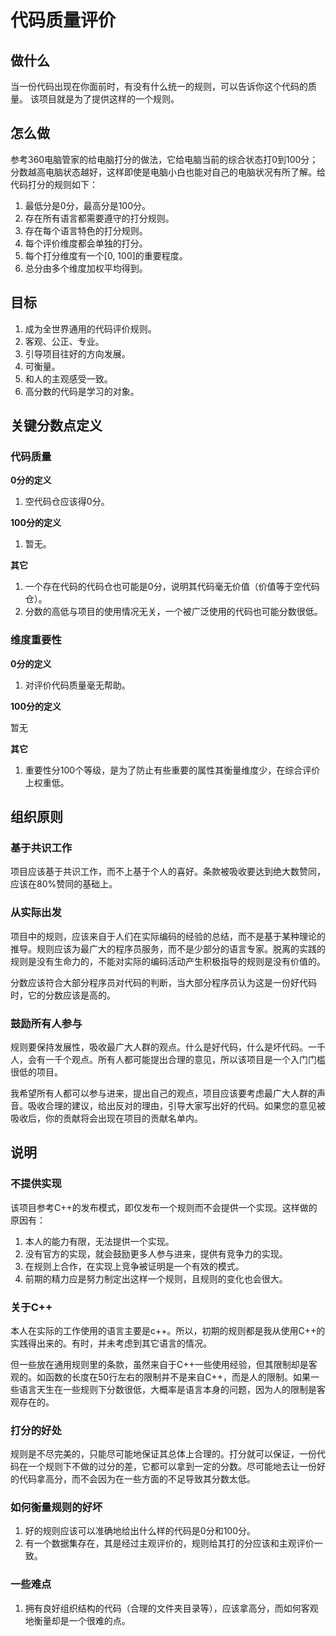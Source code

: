 <h1>代码质量评价</h1>

<h2>做什么</h2>

当一份代码出现在你面前时，有没有什么统一的规则，可以告诉你这个代码的质量。
该项目就是为了提供这样的一个规则。

<h2>怎么做</h2>

参考360电脑管家的给电脑打分的做法，它给电脑当前的综合状态打0到100分；分数越高电脑状态越好，这样即使是电脑小白也能对自己的电脑状况有所了解。给代码打分的规则如下：

1. 最低分是0分，最高分是100分。
2. 存在所有语言都需要遵守的打分规则。
3. 存在每个语言特色的打分规则。
4. 每个评价维度都会单独的打分。
5. 每个打分维度有一个[0, 100]的重要程度。
6. 总分由多个维度加权平均得到。


<h2>目标</h2>

1. 成为全世界通用的代码评价规则。
2. 客观、公正、专业。
3. 引导项目往好的方向发展。
4. 可衡量。
5. 和人的主观感受一致。
6. 高分数的代码是学习的对象。

<h2>关键分数点定义</h2>

<h3>代码质量</h3>

**0分的定义**

1. 空代码仓应该得0分。

**100分的定义**

1. 暂无。

**其它**

1. 一个存在代码的代码仓也可能是0分，说明其代码毫无价值（价值等于空代码仓）。
2. 分数的高低与项目的使用情况无关，一个被广泛使用的代码也可能分数很低。

<h3>维度重要性</h3>

**0分的定义**

1. 对评价代码质量毫无帮助。

**100分的定义**

暂无

**其它**

1. 重要性分100个等级，是为了防止有些重要的属性其衡量维度少，在综合评价上权重低。


<h2>组织原则</h2>

<h3>基于共识工作</h3>

项目应该基于共识工作，而不上基于个人的喜好。条款被吸收要达到绝大数赞同，应该在80%赞同的基础上。

<h3>从实际出发</h3>

项目中的规则，应该来自于人们在实际编码的经验的总结，而不是基于某种理论的推导。规则应该为最广大的程序员服务，而不是少部分的语言专家。脱离的实践的规则是没有生命力的，不能对实际的编码活动产生积极指导的规则是没有价值的。

分数应该符合大部分程序员对代码的判断，当大部分程序员认为这是一份好代码时，它的分数应该是高的。

<h3>鼓励所有人参与</h3>

规则要保持发展性，吸收最广大人群的观点。什么是好代码，什么是坏代码。一千人，会有一千个观点。所有人都可能提出合理的意见，所以该项目是一个入门门槛很低的项目。

我希望所有人都可以参与进来，提出自己的观点，项目应该要考虑最广大人群的声音。吸收合理的建议，给出反对的理由，引导大家写出好的代码。如果您的意见被吸收后，你的贡献将会出现在项目的贡献名单内。

<h2>说明</h2>

<h3>不提供实现</h3>

该项目参考C++的发布模式，即仅发布一个规则而不会提供一个实现。这样做的原因有：

1. 本人的能力有限，无法提供一个实现。
2. 没有官方的实现，就会鼓励更多人参与进来，提供有竞争力的实现。
3. 在规则上合作，在实现上竞争被证明是一个有效的模式。
4. 前期的精力应是努力制定出这样一个规则，且规则的变化也会很大。


<h3>关于C++</h3>

本人在实际的工作使用的语言主要是c++。所以，初期的规则都是我从使用C++的实践得出来的。有时，并未考虑到其它语言的情况。

但一些放在通用规则里的条款，虽然来自于C++一些使用经验，但其限制却是客观的。如函数的长度在50行左右的限制并不是来自C++，而是人的限制。如果一些语言天生在一些规则下分数很低，大概率是语言本身的问题，因为人的限制是客观存在的。

<h3>打分的好处</h3>

规则是不尽完美的，只能尽可能地保证其总体上合理的。打分就可以保证，一份代码在一个规则下不做的过分的差，它都可以拿到一定的分数。尽可能地去让一份好的代码拿高分，而不会因为在一些方面的不足导致其分数太低。

<h3>如何衡量规则的好坏</h3>

1. 好的规则应该可以准确地给出什么样的代码是0分和100分。
2. 有一个数据集存在，其是经过主观评价的，规则给其打的分应该和主观评价一致。

<h3>一些难点</h3>

1. 拥有良好组织结构的代码（合理的文件夹目录等），应该拿高分，而如何客观地衡量却是一个很难的点。